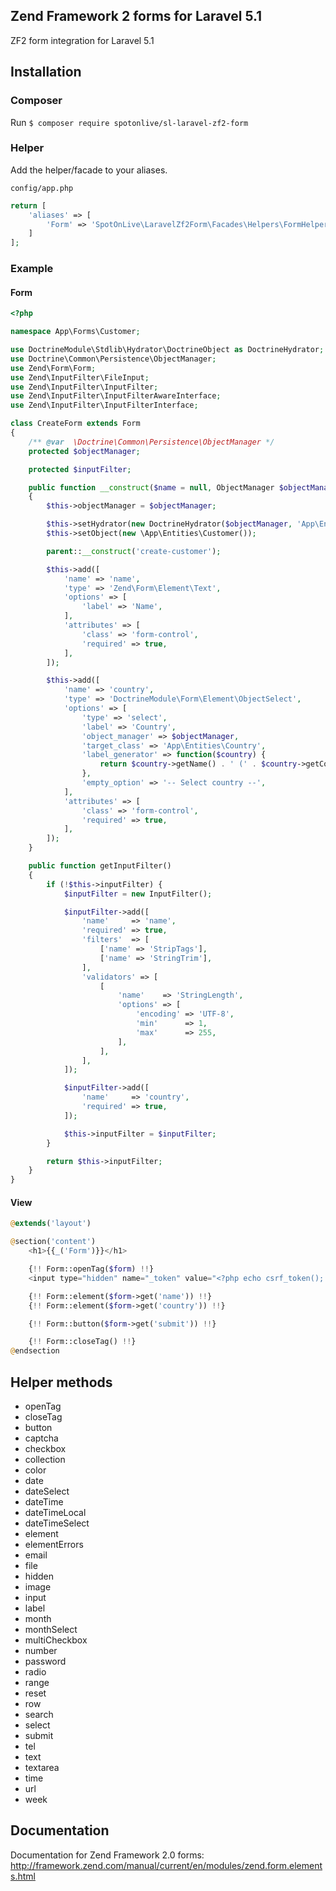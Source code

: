 ## Zend Framework 2 forms for Laravel 5.1
ZF2 form integration for Laravel 5.1

## Installation

### Composer
Run `$ composer require spotonlive/sl-laravel-zf2-form`

### Helper
Add the helper/facade to your aliases.

`config/app.php`
```php
return [
    'aliases' => [
        'Form' => 'SpotOnLive\LaravelZf2Form\Facades\Helpers\FormHelperFacade',
    ]
];
```

### Example

#### Form
```php
<?php

namespace App\Forms\Customer;

use DoctrineModule\Stdlib\Hydrator\DoctrineObject as DoctrineHydrator;
use Doctrine\Common\Persistence\ObjectManager;
use Zend\Form\Form;
use Zend\InputFilter\FileInput;
use Zend\InputFilter\InputFilter;
use Zend\InputFilter\InputFilterAwareInterface;
use Zend\InputFilter\InputFilterInterface;

class CreateForm extends Form
{
    /** @var  \Doctrine\Common\Persistence\ObjectManager */
    protected $objectManager;

    protected $inputFilter;

    public function __construct($name = null, ObjectManager $objectManager)
    {
        $this->objectManager = $objectManager;

        $this->setHydrator(new DoctrineHydrator($objectManager, 'App\Entities\Customer'));
        $this->setObject(new \App\Entities\Customer());

        parent::__construct('create-customer');

        $this->add([
            'name' => 'name',
            'type' => 'Zend\Form\Element\Text',
            'options' => [
                'label' => 'Name',
            ],
            'attributes' => [
                'class' => 'form-control',
                'required' => true,
            ],
        ]);

        $this->add([
            'name' => 'country',
            'type' => 'DoctrineModule\Form\Element\ObjectSelect',
            'options' => [
                'type' => 'select',
                'label' => 'Country',
                'object_manager' => $objectManager,
                'target_class' => 'App\Entities\Country',
                'label_generator' => function($country) {
                    return $country->getName() . ' (' . $country->getCode() . ')';
                },
                'empty_option' => '-- Select country --',
            ],
            'attributes' => [
                'class' => 'form-control',
                'required' => true,
            ],
        ]);
    }

    public function getInputFilter()
    {
        if (!$this->inputFilter) {
            $inputFilter = new InputFilter();

            $inputFilter->add([
                'name'     => 'name',
                'required' => true,
                'filters'  => [
                    ['name' => 'StripTags'],
                    ['name' => 'StringTrim'],
                ],
                'validators' => [
                    [
                        'name'    => 'StringLength',
                        'options' => [
                            'encoding' => 'UTF-8',
                            'min'      => 1,
                            'max'      => 255,
                        ],
                    ],
                ],
            ]);

            $inputFilter->add([
                'name'     => 'country',
                'required' => true,
            ]);

            $this->inputFilter = $inputFilter;
        }

        return $this->inputFilter;
    }
}
```

#### View
```php
@extends('layout')

@section('content')
    <h1>{{_('Form')}}</h1>

    {!! Form::openTag($form) !!}
    <input type="hidden" name="_token" value="<?php echo csrf_token(); ?>">

    {!! Form::element($form->get('name')) !!}
    {!! Form::element($form->get('country')) !!}

    {!! Form::button($form->get('submit')) !!}

    {!! Form::closeTag() !!}
@endsection
```

## Helper methods

- openTag
- closeTag
- button
- captcha
- checkbox
- collection
- color
- date
- dateSelect
- dateTime
- dateTimeLocal
- dateTimeSelect
- element
- elementErrors
- email
- file
- hidden
- image
- input
- label
- month
- monthSelect
- multiCheckbox
- number
- password
- radio
- range
- reset
- row
- search
- select
- submit
- tel
- text
- textarea
- time
- url
- week

## Documentation
Documentation for Zend Framework 2.0 forms: http://framework.zend.com/manual/current/en/modules/zend.form.elements.html